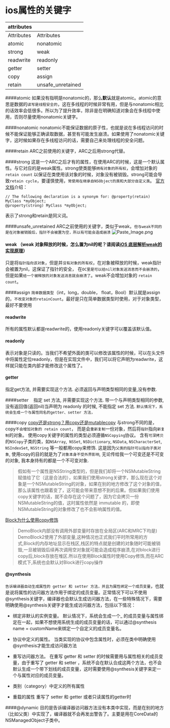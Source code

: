 # ios属性的关键字


| attributes |    | 
| --------   | -----| 
| Attributes        | Attributes      |  
| atomic        |nonatomic     | 
| strong        | weak     | 
|readwrite	|readonly|
|getter	|setter|
|copy	|assign|
|retain|	unsafe_unretained|

####atomic
如果没有指明是nonatomic的，那么**默认**就是atomic。atomic的意思是数据的`读写是线程安全的`，这在多线程的时候非常有用，但是与nonatomic相比的话效率会低很多。所以为了提升效率，除非是在明确知道对象会在多线程中使用，否则尽量使用nonatomic关键字。

####nonatomic
nonatomic不能保证数据的原子性，也就是说在多线程访问的时候不能保证能够正确读取数据，甚至有可能发生崩溃。如果使用了nonatomic关键字，这时候如果存在多线程访问的话，需要自己来处理线程的安全问题。

####retain
ARC之前使用的关键字，ARC之后用strong代替。

####strong
这是一个ARC之后才有的属性，在使用ARC的时候，这是一个默认属性。与它对应的是weak属性。strong使类能够`拥有对象的所有权`，会增加对象的 `retain count` 以保证在类使用该对象的时候，对象没有被销毁。strong可能会导致`retain cycle`，要谨慎使用，`常使用在继承自NSObject的类和大部分自定义类`。
[官方文档](https://developer.apple.com/library/archive/releasenotes/ObjectiveC/RN-TransitioningToARC/Introduction/Introduction.html)介绍：
```
// The following declaration is a synonym for: @property(retain) MyClass *myObject;
@property(strong) MyClass *myObject;
```
表示了strong和retain是同义词。

####unsafe_unretained
ARC之前使用的关键字，类似于weak，`但与weak不同的是在对象被销毁后，指针不会被置为空，所以有可能会造成崩溃`
![Paste_Image.png](http://upload-images.jianshu.io/upload_images/1401554-3fda2270a9972189.png?imageMogr2/auto-orient/strip%7CimageView2/2/w/800)


#### weak （weak 对象释放的时候，怎么置为nil的呢？请阅读[iOS 底层解析weak的实现原理](http://www.cocoachina.com/ios/20170328/18962.html)）
只是将`指针指向该对象`，但是并`没有对象的所有权`，在对象被释放的时候，weak指针会被置为nil，这保证了指针的安全， 在`OC里是可以给nil对象发送消息而不会崩溃的`，但是如果`给一个被释放的对象发送消息就会崩溃了`。weak不会增加对象的 `retain count`。

####assign
`简单数据类型`（int，long，double， float，Bool）默认就是assign的，`不改变对象的retainCount`。最好是只在简单数据类型时使用，对于对象类型，最好不要使用 

#### readwrite
所有的属性默认都是readwrite的，使用readonly关键字可以覆盖该默认值。

#### readonly
表示对象是只读的。当我们不希望外面的类可以修改该属性的时候，可以在头文件中将属性定位readonly，但是在实现文件中，我们可以将它声明为readwrite，这样就只能在类内部才能修改这个属性了。

#### getter    
指定get方法, 并需要实现这个方法. 必须返回与声明类型相同的变量,没有参数.

####setter    
指定 set 方法, 并需要实现这个方法. 带一个与声明类型相同的参数, 没有返回值(返回nil)当声明为 readonly 的时候, 不能指定 set 方法.
`默认情况下，系统会生成一个与属性同名的getter、setter 方法，`

####copy  [copy还是strong？用copy还是mutablecopy](https://www.jianshu.com/p/b3ef37d3e03c)
与strong不同的是，copy`不会增加对象的 retain count`，
而是会`重新复制`一份对象，然后将`指针`指向`新复制`的对象。
使用copy关键字的属性的类型必须遵循`NSCopying`协议。
含有`可深拷贝`的`NSCopy`子类的类，如`NSArray`,` NSSet`, `NSDictionary`, `NSData`, `NSCharacterSet`, `NSIndexSet`, `NSString` 等一般都用copy来修饰. 这是因为`父类的指针可以指向子类对象`, 使用copy的目的就是为了`对象本身不受外界影响`, 无论传给我一个可变还是不可变的对象, 我本身持有的都是一个不可变对象.

>假如有一个属性是NSString类型的，但是我们却将一个NSMutableString赋值给了它（这是合法的），如果我们使用strong关键字，那么现在这个对象是一个NSMutableString的对象，如果在别的地方修改了这个对象的值，那么该属性也跟着变了，这可能会带来意想不到的后果。但如果我们使用copy关键字的话，就不会存在这个问题了，因为它会拷贝一份NSMutableString的值，这时属性依然是 immutable 的，即使NSMutableString的对象修改了也不会影响属性的值。

[Block为什么使用copy修饰](https://www.jianshu.com/p/64125b5617a4)
>DemoBlock内部没有调用外部变量时存放在全局区(ARC和MRC下均是)
DemoBlock2使用了外部变量,这种情况也正式我们平时所常用的方式,Block的内存地址显示在栈区,栈区的特点就是创建的对象随时可能被销毁,一旦被销毁后续再次调用空对象就可能会造成程序崩溃,在对block进行copy后,block存放在堆区.所以在使用Block属性时使用Copy修饰,而在ARC模式下,系统也会默认对Block进行copy操作



#### @synthesis
`告诉编译器自动生成属性的 getter 和 setter 方法，并且为属性绑定一个成员变量`，也就是说将属性的访问器方法作用于绑定的成员变量。正常情况下可以不使用@synthesis关键字，编译器也会默认生成访问器方法，在一些特殊情况下，需要明确使用@synthesis关键字才能生成访问器方法，包括以下情况：

- 绑定非默认的实例变量。
默认情况下，系统会生成一个_ 的成员变量与属性绑定在一起，如果不想使用系统生成的成员变量的话，可以通过@synthesis name = customName来绑定一个自定义的成员变量名。

- 协议中定义的属性。
当类实现的协议中包含属性时，必须在类中明确使用@synthesis才能生成访问器方法

- 重写访问器方法。
在重写 getter 和 setter 的时候需要用与属性相关的成员变量，由于重写了 getter 和 setter ，系统不会在默认合成这两个方法，也不会默认生成一个带下划线的成员变量，这时需要使用@synthesis关键字来定一个与属性对应的成员变量。

- 类别（category）中定义的所有属性

- 重载的属性
重写了 setter 和 getter 或者只读属性的getter时

####@dynamic
目的是告诉编译器访问器方法没有本类中实现，而是在别的地方（比如父类）中实现了，编译器就不会再发出警告了。主要是用在CoreData的NSManagedObject子类中。